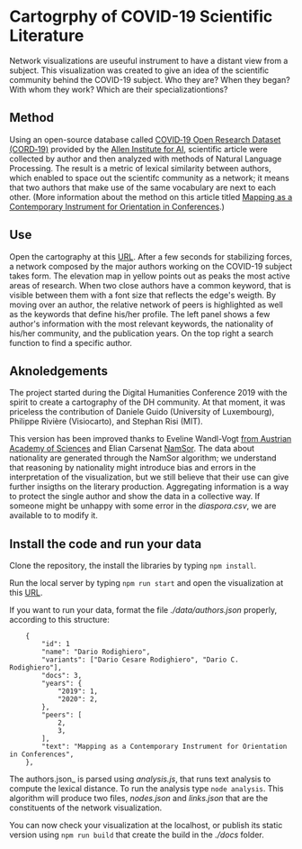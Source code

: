 # Cartogrphy of COVID-19 Scientific Literature

Network visualizations are useuful instrument to have a distant view from a subject. This visualization was created to give an idea of the scientific community behind the COVID-19 subject. Who they are? When they began? With whom they work? Which are their specializationtions?

## Method

Using an open-source database called <a href='https://pages.semanticscholar.org/coronavirus-research'>COVID&#8209;19 Open Research Dataset (CORD&#8209;19)</a> provided by the <a href='https://allenai.org/'>Allen Institute for AI</a>, scientific article were collected by author and then analyzed with methods of Natural Language Processing. The result is a metric of lexical similarity between authors, which enabled to space out the scientifc community as a network; it means that two authors that make use of the same vocabulary are next to each other. (More information about the method on this article titled [Mapping as a Contemporary Instrument for Orientation in Conferences](https://doi.org/10.5281/zenodo.3611341).)

## Use

Open the cartography at this [URL](https://rodighiero.github.io/COVID-19/). After a few seconds for stabilizing forces, a network composed by the major authors working on the COVID-19 subject takes form. The elevation map in yellow points out as peaks the most active areas of research. When two close authors have a common keyword, that is visible between them with a font size that reflects the edge's weigth. By moving over an author, the relative network of peers is highlighted as well as the keywords that define his/her profile. The left panel shows a few author's information with the most relevant keywords, the nationality of his/her community, and the publication years. On the top right a search function to find a specific author.

## Aknoledgements

The project started during the Digital Humanities Conference 2019 with the spirit to create a cartography of the DH community. At that moment, it was priceless the contribution of Daniele Guido (University of Luxembourg), Philippe Rivière (Visiocarto), and Stephan Risi (MIT).

This version has been improved thanks to Eveline Wandl-Vogt [from Austrian Academy of Sciences](https://www.oeaw.ac.at) and Elian Carsenat [NamSor](https://www.namsor.com). The data about nationality are generated through the NamSor algorithm; we understand that reasoning by nationality might introduce bias and errors in the interpretation of the visualization, but we still believe that their use can give further insigths on the literary production. Aggregating information is a way to protect the single author and show the data in a collective way. If someone might be unhappy with some error in the _diaspora.csv_, we are available to to modify it.


## Install the code and run your data

Clone the repository, the install the libraries by typing `npm install`.

Run the local server by typing `npm run start` and open the visualization at this [URL](http://localhost:8080).

If you want to run your data, format the file _./data/authors.json_ properly, according to this structure:

```
	{
		"id": 1
		"name": "Dario Rodighiero",
		"variants": ["Dario Cesare Rodighiero", "Dario C. Rodighiero"],
		"docs": 3,
		"years": {
			"2019": 1,
			"2020": 2,
		},
		"peers": [
			2,
			3,
		],
		"text": "Mapping as a Contemporary Instrument for Orientation in Conferences",
	},
```

The authors.json_ is parsed using _analysis.js_, that runs text analysis to compute the lexical distance. To run the analysis type `node analysis`. This algorithm will produce two files, _nodes.json_ and _links.json_ that are the constituents of the network visualization.

You can now check your visualization at the localhost, or publish its static version using `npm run build` that create the build in the _./docs_ folder.